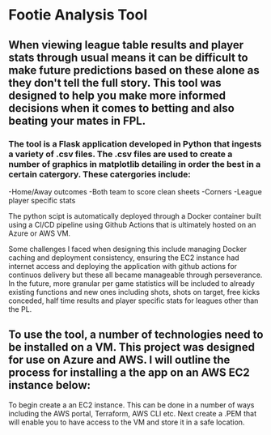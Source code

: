 # Footie Analysis Tool

## When viewing league table results and player stats through usual means it can be difficult to make future predictions based on these alone as they don't tell the full story. This tool was designed to help you make more informed decisions when it comes to betting and also beating your mates in FPL. 

### The tool is a Flask application developed in Python that ingests a variety of .csv files. The .csv files are used to create a number of graphics in matplotlib detailing in order the best in a certain catergory. These catergories include: 

 -Home/Away outcomes 
 -Both team to score clean sheets
 -Corners
 -League player specific stats

 The python scipt is automatically deployed through a Docker container built using a CI/CD pipeline using Github Actions that is ultimately hosted on an Azure or AWS VM. 

 Some challenges I faced when designing this include managing Docker caching and deployment consistency, ensuring the EC2 instance had internet access and deploying the application with github actions for continuos delivery but these all became manageable through perseverance. In the future, more granular per game statistics will be included to already existing functions and new ones including shots, shots on target, free kicks conceded, half time results and player specific stats for leagues other than the PL.

## To use the tool, a number of technologies need to be installed on a VM. This project was designed for use on Azure and AWS. I will outline the process for installing a the app on an AWS EC2 instance below:

To begin create a an EC2 instance. This can be done in a number of ways including the AWS portal, Terraform, AWS CLI etc. Next create a .PEM that will enable you to have access to the VM and store it in a safe location.